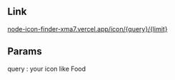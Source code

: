 ## Link
[node-icon-finder-xma7.vercel.app/icon/{query}/{limit}](https://node-icon-finder.vercel.app/icon/food/5)

## Params
query : your icon like Food